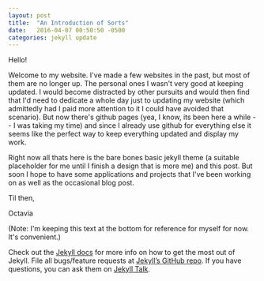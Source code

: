 ```yaml
---
layout: post
title:  "An Introduction of Sorts"
date:   2016-04-07 00:50:50 -0500
categories: jekyll update
---
```

Hello!

Welcome to my website. I've made a few websites in the past, but most of them are no longer up. The personal ones I wasn't very good at keeping updated. I would become distracted by other pursuits and would then find that I'd need to dedicate a whole day just to updating my website (which admittedly had I paid more attention to it I could have avoided that scenario). But now there's github pages (yea, I know, its been here a while -- I was taking my time) and since I already use github for everything else it seems like the perfect way to keep everything updated and display my work. 

Right now all thats here is the bare bones basic jekyll theme (a suitable placeholder for me until I finish a design that is more me) and this post. But soon I hope to have some applications and projects that I've been working on as well as the occasional blog post. 

Til then,

Octavia

(Note: I'm keeping this text at the bottom for reference for myself for now. It's convenient.)

Check out the [Jekyll docs][jekyll-docs] for more info on how to get the most out of Jekyll. File all bugs/feature requests at [Jekyll’s GitHub repo][jekyll-gh]. If you have questions, you can ask them on [Jekyll Talk][jekyll-talk].

[jekyll-docs]: http://jekyllrb.com/docs/home
[jekyll-gh]:   https://github.com/jekyll/jekyll
[jekyll-talk]: https://talk.jekyllrb.com/
